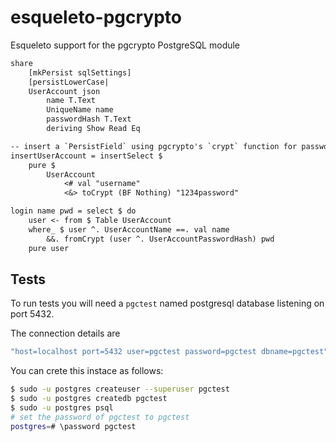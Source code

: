 # esqueleto-pgcrypto

Esqueleto support for the pgcrypto PostgreSQL module        

````haskell
share
    [mkPersist sqlSettings]
    [persistLowerCase|
    UserAccount json
        name T.Text
        UniqueName name
        passwordHash T.Text
        deriving Show Read Eq

-- insert a `PersistField` using pgcrypto's `crypt` function for password hashing
insertUserAccount = insertSelect $ 
    pure $
        UserAccount
            <# val "username"
            <&> toCrypt (BF Nothing) "1234password"

login name pwd = select $ do
    user <- from $ Table UserAccount
    where_ $ user ^. UserAccountName ==. val name
        &&. fromCrypt (user ^. UserAccountPasswordHash) pwd
    pure user

````

## Tests

To run tests you will need a `pgctest` named postgresql database listening on port 5432.

The connection details are

````haskell
"host=localhost port=5432 user=pgctest password=pgctest dbname=pgctest"
````

You can crete this instace as follows:

````bash
$ sudo -u postgres createuser --superuser pgctest 
$ sudo -u postgres createdb pgctest
$ sudo -u postgres psql
# set the password of pgctest to pgctest
postgres=# \password pgctest 
````
